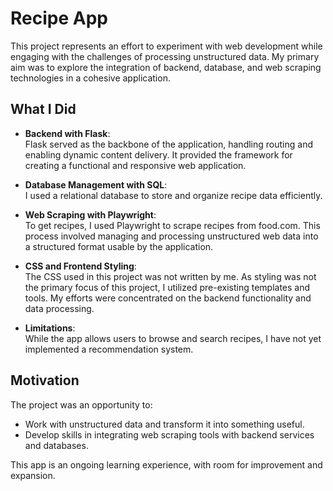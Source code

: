 # Recipe App

This project represents an effort to experiment with web development while engaging with the challenges of processing unstructured data. My primary aim was to explore the integration of backend, database, and web scraping technologies in a cohesive application.

## What I Did

- **Backend with Flask**:  
  Flask served as the backbone of the application, handling routing and enabling dynamic content delivery. It provided the framework for creating a functional and responsive web application.

- **Database Management with SQL**:  
  I used a relational database to store and organize recipe data efficiently.

- **Web Scraping with Playwright**:  
  To get recipes, I used Playwright to scrape recipes from food.com. This process involved managing and processing unstructured web data into a structured format usable by the application.

- **CSS and Frontend Styling**:  
  The CSS used in this project was not written by me. As styling was not the primary focus of this project, I utilized pre-existing templates and tools. My efforts were concentrated on the backend functionality and data processing.

- **Limitations**:  
  While the app allows users to browse and search recipes, I have not yet implemented a recommendation system.
## Motivation

The project was an opportunity to:
- Work with unstructured data and transform it into something useful.
- Develop skills in integrating web scraping tools with backend services and databases.

This app is an ongoing learning experience, with room for improvement and expansion.
